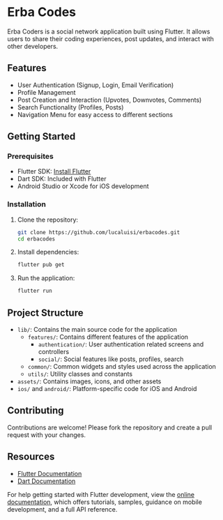 # Erba Codes

Erba Coders is a social network application built using Flutter. It allows users to share their coding experiences, post updates, and interact with other developers.

## Features

- User Authentication (Signup, Login, Email Verification)
- Profile Management
- Post Creation and Interaction (Upvotes, Downvotes, Comments)
- Search Functionality (Profiles, Posts)
- Navigation Menu for easy access to different sections

## Getting Started

### Prerequisites

- Flutter SDK: [Install Flutter](https://flutter.dev/docs/get-started/install)
- Dart SDK: Included with Flutter
- Android Studio or Xcode for iOS development

### Installation

1. Clone the repository:
    ```sh
    git clone https://github.com/lucaluisi/erbacodes.git
    cd erbacodes
    ```

2. Install dependencies:
    ```sh
    flutter pub get
    ```

3. Run the application:
    ```sh
    flutter run
    ```

## Project Structure

- `lib/`: Contains the main source code for the application
  - `features/`: Contains different features of the application
    - `authentication/`: User authentication related screens and controllers
    - `social/`: Social features like posts, profiles, search
  - `common/`: Common widgets and styles used across the application
  - `utils/`: Utility classes and constants
- `assets/`: Contains images, icons, and other assets
- `ios/` and `android/`: Platform-specific code for iOS and Android

## Contributing

Contributions are welcome! Please fork the repository and create a pull request with your changes.

## Resources

- [Flutter Documentation](https://docs.flutter.dev/)
- [Dart Documentation](https://dart.dev/guides)

For help getting started with Flutter development, view the
[online documentation](https://docs.flutter.dev/), which offers tutorials,
samples, guidance on mobile development, and a full API reference.
